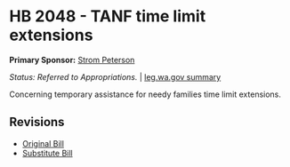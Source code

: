 # HB 2048 - TANF time limit extensions
**Primary Sponsor:** [Strom Peterson](/person/leg/strom.peterson.md)

*Status: Referred to Appropriations.* | [leg.wa.gov summary](https://app.leg.wa.gov/billsummary?BillNumber=2048&Year=2021)

Concerning temporary assistance for needy families time limit extensions.

## Revisions
* [Original Bill](1/)
* [Substitute Bill](S/)